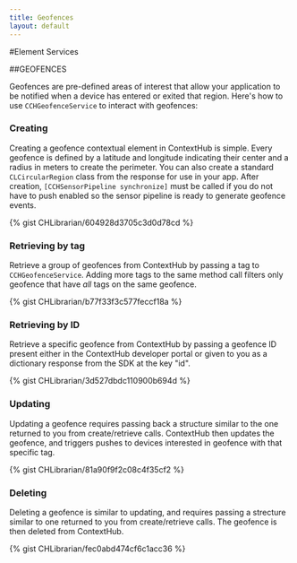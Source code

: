 ```yaml
---
title: Geofences
layout: default
---
```

#Element Services

##GEOFENCES

Geofences are pre-defined areas of interest that allow your application to be notified when a device has entered or exited that region. Here's how to use `CCHGeofenceService` to interact with geofences:
<br />

### Creating

Creating a geofence contextual element in ContextHub is simple. Every geofence is defined by a latitude and longitude indicating their center and a radius in meters to create the perimeter. You can also create a standard `CLCircularRegion` class from the response for use in your app. After creation, `[CCHSensorPipeline synchronize]` must be called if you do not have to push enabled so the sensor pipeline is ready to generate geofence events.

{% gist CHLibrarian/604928d3705c3d0d78cd %}
<br />

### Retrieving by tag

Retrieve a group of geofences from ContextHub by passing a tag to `CCHGeofenceService`. Adding more tags to the same method call filters only geofence that have *all* tags on the same geofence.

{% gist CHLibrarian/b77f33f3c577feccf18a %}
<br />

### Retrieving by ID

Retrieve a specific geofence from ContextHub by passing a geofence ID present either in the ContextHub developer portal or given to you as a dictionary response from the SDK at the key "id".

{% gist CHLibrarian/3d527dbdc110900b694d %}
<br />

### Updating

Updating a geofence requires passing back a structure similar to the one returned to you from create/retrieve calls. ContextHub then updates the geofence, and triggers  pushes to devices interested in geofence with that specific tag.

{% gist CHLibrarian/81a90f9f2c08c4f35cf2 %}
<br />

### Deleting

Deleting a geofence is similar to updating, and requires passing a strecture similar to one returned to you from create/retrieve calls. The geofence is then deleted from ContextHub.

{% gist CHLibrarian/fec0abd474cf6c1acc36 %}
<br />